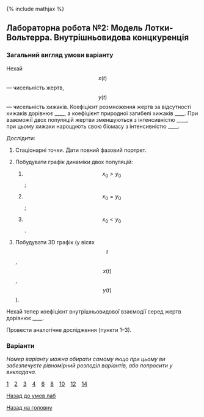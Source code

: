 {% include mathjax %}

## Лабораторна робота №2: Модель Лотки-Вольтерра. Внутрішньовидова концкуренція

### Загальний вигляд умови варіанту

Нехай $$x(t)$$ &mdash; чисельність жертв, $$y(t)$$ &mdash; чисельність хижаків. Коефіцієнт розмноження жертв за відсутності хижаків дорівнює \_\_\_\_, а коефіцієнт природної загибелі хижаків \_\_\_\_. При взаєможії двох популяцій жертви зменшуються з інтенсивністю \_\_\_\_, при цьому хижаки нарощують свою біомасу з інтенсивністю \_\_\_\_.

Дослідити:

1. Стаціонарні точки. Дати повний фазовий портрет.

2. Побудувати графік динаміки двох популяцій:

	1. $$x_0 > y_0$$;

	2. $$x_0 = y_0$$;

	3. $$x_0 < y_0$$.

3. Побудувати 3D графік (у вісях $$t$$, $$x(t)$$, $$y(t)$$).

Нехай тепер коефіцієнт внутрішньовидової взаємодії серед жертв дорівнює \_\_\_\_.

Провести аналогічне дослідження (пункти 1&ndash;3).

### Варіанти

_Номер варіанту можна обирати самому якщо при цьому ви забезпечуєте рівномірний розподіл варіантів, або попросити у викладача._

[1](1.md) &ensp; [2](2.md) &ensp; [3](3.md) &ensp; [4](4.md) &ensp; [6](6.md) &ensp; [8](8.md) &ensp; [10](10.md) &ensp; [12](12.md) &ensp; [14](14.md)

[Назад до умов лаб](../README.md)

[Назад на головну](../../../README.md)
